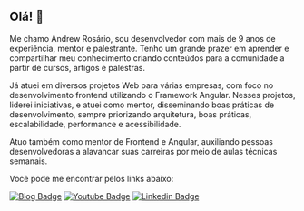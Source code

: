 ## Olá! 👋

Me chamo Andrew Rosário, sou desenvolvedor com mais de 9 anos de experiência, mentor e palestrante. Tenho um grande prazer em aprender e compartilhar meu conhecimento criando conteúdos para a comunidade a partir de cursos, artigos e palestras.

Já atuei em diversos projetos Web para várias empresas, com foco no desenvolvimento frontend utilizando o Framework Angular. Nesses projetos, liderei iniciativas, e atuei como mentor, disseminando boas práticas de desenvolvimento, sempre priorizando arquitetura, boas práticas, escalabilidade, performance e acessibilidade.

Atuo também como mentor de Frontend e Angular, auxiliando pessoas desenvolvedoras a alavancar suas carreiras por meio de aulas técnicas semanais.

Você pode me encontrar pelos links abaixo:

[![Blog Badge](https://img.shields.io/badge/Blog-andrewrosario.medium.com-black)](https://andrewrosario.medium.com)
[![Youtube Badge](https://img.shields.io/badge/-Youtube-FF0000?style=flat-square&labelColor=FF0000&logo=youtube&logoColor=white&link=https://www.youtube.com/c/AndrewRosario)](https://www.youtube.com/channel/UCbAZ9BOCT25hkwjRgehKm3Q)
[![Linkedin Badge](https://img.shields.io/badge/-LinkedIn-blue?style=flat-square&logo=Linkedin&logoColor=white&link=https://www.linkedin.com/in/andrew-ros%C3%A1rio-697039141/)](https://www.linkedin.com/in/andrew-ros%C3%A1rio-697039141/)
